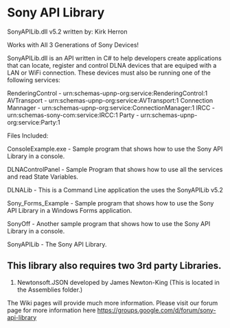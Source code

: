 Sony API Library
===============
SonyAPILib.dll v5.2 written by: Kirk Herron

Works with All 3 Generations of Sony Devices!

SonyAPILib.dll is an API written in C# to help developers create applications that can locate, register and control DLNA devices that are equiped with a LAN or WiFi connection. These devices must also be running one of the following services:

RenderingControl - urn:schemas-upnp-org:service:RenderingControl:1
AVTransport - urn:schemas-upnp-org:service:AVTransport:1
Connection Mannager - urn:schemas-upnp-org:service:ConnectionManager:1
IRCC - urn:schemas-sony-com:service:IRCC:1
Party - urn:schemas-upnp-org:service:Party:1


Files Included:

ConsoleExample.exe  - Sample program that shows how to use the Sony API Library in a console.

DLNAControlPanel - Sample Program that shows how to use all the services and read State Variables.

DLNALib - This is a Command Line application the uses the SonyAPILib v5.2

Sony_Forms_Example - Sample program that shows how to use the Sony API Library in a Windows Forms application.

SonyOff - Another sample program that shows how to use the Sony API Library in a console.

SonyAPILib - The Sony API Library.

This library also requires two 3rd party Libraries.
----------------------------------------------------------------------
1) Newtonsoft.JSON developed by James Newton-King
    (This is located in the Assemblies folder.)

The Wiki pages will provide much more information.
Please visit our forum page for more information here https://groups.google.com/d/forum/sony-api-library 
